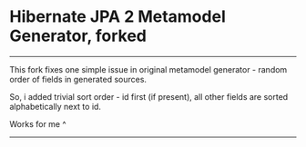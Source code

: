 # Hibernate JPA 2 Metamodel Generator, forked

----

This fork fixes one simple issue in original metamodel generator - random order of fields in generated sources.

So, i added trivial sort order - id first (if present), all other fields are sorted alphabetically next to id.

Works for me ^

----
